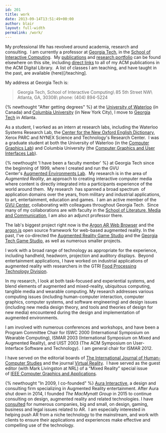 ```yaml
---
id: 201
title: work
date: 2013-09-14T13:51:49+00:00
author: blair
layout: full-width
permalink: /work/
---
```

My professional life has revolved around academia, research and consulting.  I am currently a professor at [Georgia Tech](http://www.gatech.edu), in the [School of Interactive Computing](http://www.ic.gatech.edu).  My [publications](/publications/) and [research portfolio](/portfolio) can be found elsewhere on this site, including [direct links](/acmpubs/) to all of my ACM publications in the ACM Digital Library.  A list of classes I am teaching, and have taught in the past, are available (here)[/teaching].

My address at Georgia Tech is:

>Georgia Tech, School of Interactive Computing\\
>85 5th Street NW\\
>Atlanta, GA, 30308\\
>phone: (404) 894-5224

{% newthought "After getting degrees" %} at the [University of Waterloo](http://www.uwaterloo.ca) (in Canada) and [Columbia University](http://www.columbia.edu) (in New York City), I move to [Georgia Tech](http://www.gatech.edu) in Atlanta.

As a student, I worked as an intern at research labs, including the Waterloo Systems Research Lab, the [Center for the New Oxford English Dictionary](https://cs.uwaterloo.ca/~fwtompa/newoed-project.html), Xerox PARC and NYNEX Science and Technology's Research Center.  I was a graduate student at both the University of Waterloo (in the [Computer Graphics Lab](http://www.cgl.uwaterloo.ca)) and Columbia University (the [Computer Graphics and User Interfaces Lab](http://graphics.cs.columbia.edu/home/)).

{% newthought 'I have been a faculty member' %} at Georgia Tech since the beginning of 1999, where I created and run the GVU Center's [Augmented Environments Lab](http://ael.gatech.edu/lab).  My research is in the area of *Augmented Reality*, an approach to creating interactive computer media where content is directly integrated into a participants experience of the world around them.  My research  has spanned a broad spectrum  of application domains over the years, from military and industrial applications, to art, entertainment, education and games.  I am an active member of the [GVU Center](http://www.gvu.gatech.edu), collaborating with colleagues throughout Georgia Tech.  Since many of my collaborations are with faculty in the [School of Literature, Media and Communication](http://www.lmc.gatech.edu), I am also an adjunct professor there.

The lab's biggest project right now is the [Argon AR Web Browser](http://argon.gatech.edu) and the [argon.js](http://argonjs.io) open source framework for web-based augmented reality.  In the past, I've co-directed the [Augmented Reality Game Studio](http://argamestudio.org) and the [Georgia Tech Game Studio](http://gamestudio.gatech.edu), as well as numerous smaller projects.

I work with a broad range of technology as appropriate for the experience, including handheld, headworn, projection and auditory displays.  Beyond entertainment applications, I have worked on industrial applications of augmented reality with researchers in the GTRI [Food Processing Technology Division](http://foodtech.gatech.edu/).

In my research, I look at both task-focused and experiential systems, and blend elements of augmented and mixed-reality, ubiquitous computing, tangible media and wearable computing. My research addresses various computing issues (including human-computer interaction, computer graphics, computer systems, and software engineering) and design issues (including new media design theory, and tools and theories of design for new media) encountered during the design and implementation of augmented environments.

I am involved with numerous conferences and workshops, and have been a Program Committee Chair for ISWC 2000 (International Symposium on Wearable Computing), ISMAR 2003 (International Symposium on Mixed and Augmented Reality), and UIST 2003 (The ACM Symposium on User-Interface Software and Technology).  I am general chair for ISMAR 2012.

I have served on the editorial boards of <a title="http://www.elsevier.com/wps/find/journaldescription.cws_home/622846/description#description" href="http://www.elsevier.com/wps/find/journaldescription.cws_home/622846/description#description">The International Journal of Human-Computer Studies</a> and the journal <a title="http://www.springerlink.com/link.asp?id=108194" href="http://www.springerlink.com/link.asp?id=108194">Virtual Reality</a>.  I have served as the guest editor (with Mark Livingston at NRL) of a &#8220;Mixed Reality&#8221; special issue of <a title="http://www.computer.org/cga/" href="http://www.computer.org/cga/">IEEE Computer Graphics and Applications</a>.

{% newthought "In 2009, I co-founded" %} [Aura Interactive](http://www.aurainteractive.com), a design and consulting firm specializing in Augmented Reality entertainment.  After Aura shut down in 2014, I founded _The MacMynatt Group_ in 2015 to continue consulting on design, augmented reality and related technologies.  I have [consulted](/consulting/) for numerous companies, big and small, on design, gaming, business and legal issues related to AR.  I am especially interested in helping push AR from a niche technology to the mainstream, and work with clients to ensure their applications and experiences make effective and compelling use of the technology.

